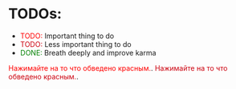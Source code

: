 <style>
r { color: Red }
o { color: #cc000e }
g { color: Green }
</style>

# TODOs:

- <r>TODO:</r> Important thing to do
- <o>TODO:</o> Less important thing to do
- <g>DONE:</g> Breath deeply and improve karma


<span style="color:red">Нажимайте на то что обведено красным.</span>.
<span style="color:#cc000e">Нажимайте на то что обведено красным.</span>.

